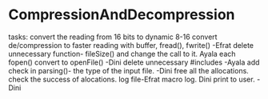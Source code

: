 # CompressionAndDecompression
tasks:
convert the reading from 16 bits to dynamic 8-16
convert de/compression to faster reading with buffer, fread(), fwrite() -Efrat
delete unnecessary function- fileSize() and change the call to it. Ayala
each fopen() convert to openFile() -Dini
delete unnecessary #includes -Ayala
add check in parsing()- the type of the input file. -Dini
free all the allocations.
check the success of alocations.
log file-Efrat
macro log. Dini
print to user. -Dini
